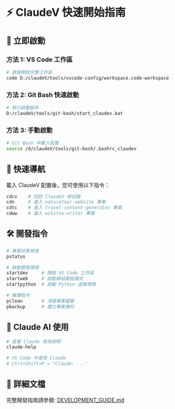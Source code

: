 # ⚡ ClaudeV 快速開始指南

## 🚀 立即啟動

### 方法 1: VS Code 工作區
```bash
# 直接開啟完整工作區
code D:/claudeV/tools/vscode-config/workspace.code-workspace
```

### 方法 2: Git Bash 快速啟動
```bash
# 執行啟動腳本
D:/claudeV/tools/git-bash/start_claudev.bat
```

### 方法 3: 手動啟動
```bash
# Git Bash 中載入配置
source /d/claudeV/tools/git-bash/.bashrc_claudev
```

## 📂 快速導航

載入 ClaudeV 配置後，您可使用以下指令：

```bash
cdcv    # 回到 ClaudeV 根目錄
cdn     # 進入 naturetour-website 專案
cdtc    # 進入 travel-content-generator 專案
cdww    # 進入 wulitou-writer 專案
```

## 🛠️ 開發指令

```bash
# 專案狀態檢查
pstatus

# 啟動開發環境
startdev     # 開啟 VS Code 工作區
startweb     # 啟動網站開發模式
startpython  # 啟動 Python 虛擬環境

# 維護指令
pclean       # 清理專案檔案
pbackup      # 建立專案備份
```

## 🤖 Claude AI 使用

```bash
# 查看 Claude 使用說明
claude-help

# VS Code 中使用 Claude
# Ctrl+Shift+P > "Claude: ..."
```

## 📖 詳細文檔

完整開發指南請參閱: [DEVELOPMENT_GUIDE.md](./DEVELOPMENT_GUIDE.md)